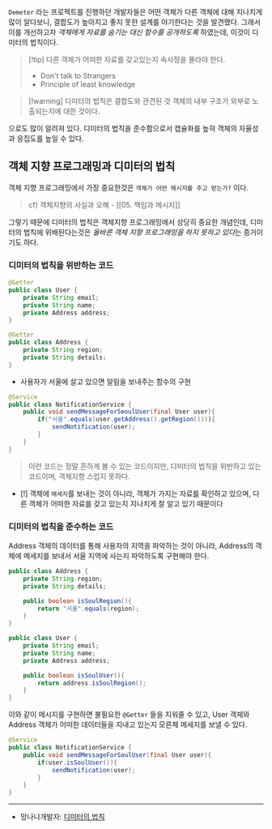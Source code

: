 `Demeter` 라는 프로젝트를 진행하던 개발자들은 어떤 객체가 다른 객체에 대해 지나치게 많이 알다보니, 결합도가 높아지고 좋지 못한 설계를 야기한다는 것을 발견했다. 그래서 이를 개선하고자 *객체에게 자료를 숨기는 대신 함수를 공개하도록* 하였는데, 이것이 디미터의 법칙이다.

> [!tip] 다른 객체가 어떠한 자료를 갖고있는지 속사정을 몰라야 한다.
> - Don't talk to Strangers
> - Principle of least knowledge

> [!warning] 디미터의 법칙은 결합도와 관견된 것
> 객체의 내부 구조가 외부로 노출되는지에 대한 것이다.

으로도 많이 알려져 있다. 디미터의 법칙을 준수함으로서 캡슐화를 높혀 객체의 자율성과 응집도를 높일 수 있다.

## 객체 지향 프로그래밍과 디미터의 법칙

객체 지향 프로그래밍에서 가장 중요한것은 `객체가 어떤 메시지를 주고 받는가?` 이다.
> cf) 객체지향의 사실과 오해 - [[05. 책임과 메시지]]

그렇기 때문에 디미터의 법칙은 객체지향 프로그래밍에서 상당히 중요한 개념인데, 디미터의 법칙에 위배된다는것은 *올바른 객체 지향 프로그래밍을 하지 못하고 있다*는 증거이기도 하다.


### 디미터의 법칙을 위반하는 코드

```java
@Getter
public class User {
	private String email;
	private String name;
	private Address address;
}

@Getter
public class Address {
	private String region;
	private String details;
}
```

- 사용자가 서울에 살고 있으면 알림을 보내주는 함수의 구현
```java
@Service
public class NotificationService {
	public void sendMessageForSeoulUser(final User user){
		if("서울".equals(user.getAddress().getRegion()))){
			sendNotification(user);
		}
	}
}
```

> 이런 코드는 정말 흔하게 볼 수 있는 코드이지만, 디미터의 법칙을 위반하고 있는 코드이며, 객체지향 스럽지 못하다.
- [!] 객체에 `메세지`를 보내는 것이 아니라, 객체가 가지는 자료를 확인하고 있으며, 다른 객체가 어떠한 자료를 갖고 있는지 지나치게 잘 알고 있기 때문이다


### 디미터의 법칙을 준수하는 코드

Address 객체의 데이터를 통해 사용자의 지역을 파악하는 것이 아니라, Address의 객체에 메세지를 보내서 서울 지역에 사는지 파악하도록 구현해야 한다.

```java
public class Address {
	private String region;
	private String details;

	public boolean isSoulRegion(){
		return "서울".equals(region);
	}
}

public class User {
	private String email;
	private String name;
	private Address address;

	public boolean isSoulUser(){
		return address.isSoulRegion();
	}
}
```

이와 같이 메시지를 구현하면 불필요한 `@Getter` 들을 지워줄 수 있고, User 객체와 Address 객체가 어떠한 데이터들을 지내고 있는지 모른체 메세지를 보낼 수 있다.

```java
@Service
public class NotificationService {
	public void sendMessageForSoulUser(final User user){
		if(user.isSoulUser()){
			sendNotification(user);
		}
	}
}
```

---
- 망나니개발자: [디미터의 법칙](https://mangkyu.tistory.com/147)